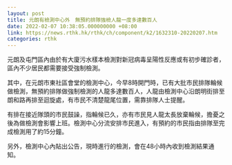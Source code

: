 ```yaml
---
layout: post
title: 元朗有檢測中心外　無預約排隊強檢人龍一度多達數百人
date: 2022-02-07 10:38:05.000000000 +08:00
link: https://news.rthk.hk/rthk/ch/component/k2/1632310-20220207.htm
categories: rthk
---
```


元朗及屯門區內由於有大廈污水樣本檢測對新冠病毒呈陽性反應或有初步確診者，區內不少居民都需要接受強制檢測。

其中，在元朗市東社區會堂的檢測中心，今早8時開門時，已有大批市民排隊輪候做檢測，無預約排隊做強制檢測的人龍多達數百人，人龍由檢測中心沿朗明街排至朗和路再排至迴旋處，有市民不清楚龍尾位置，需靠排隊人士提醒。

有排在接近隊頭的市民鼓譟，指輪候已久，亦有市民見人龍太長放棄輪候，擔憂之後為做檢測會影響上班。檢測中心分流安排市民進入，有預約的市民指由排隊至完成檢測用了約15分鐘。

另外，檢測中心內貼出公告，現時進行的檢測，會在48小時內收到檢測結果通知。
